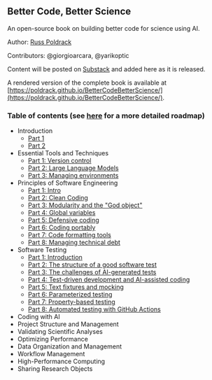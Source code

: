 ## Better Code, Better Science
An open-source book on building better code for science using AI.  

Author: [Russ Poldrack](http://poldrack.github.io)

Contributors: @giorgioarcara, @yarikoptic

Content will be posted on [Substack](https://russpoldrack.substack.com/p/better-code-better-science) and added here as it is released. 

A rendered version of the complete book is available at [https://poldrack.github.io/BetterCodeBetterScience/](https://poldrack.github.io/BetterCodeBetterScience/).

### Table of contents (see [here](https://russpoldrack.substack.com/p/upcoming-content-for-better-code) for a more detailed roadmap)

- Introduction
    - [Part 1](https://russpoldrack.substack.com/p/better-code-better-science)
    - [Part 2](https://russpoldrack.substack.com/p/why-better-code-can-lead-to-better)
- Essential Tools and Techniques
    - [Part 1: Version control](https://russpoldrack.substack.com/p/essential-tools-for-writing-better?r=1n86gc)
    - [Part 2: Large Language Models](https://russpoldrack.substack.com/p/essential-tools-for-writing-better-f69?r=1n86gc)
    - [Part 3: Managing environments](https://russpoldrack.substack.com/p/essential-tools-for-writing-better-f11?r=1n86gc)
- Principles of Software Engineering
    - [Part 1: Intro](https://open.substack.com/pub/russpoldrack/p/principles-of-software-engineering)
    - [Part 2: Clean Coding](https://russpoldrack.substack.com/p/clean-coding)
    - [Part 3: Modularity and the "God object"](https://russpoldrack.substack.com/p/modularity-and-the-god-object)
    - [Part 4: Global variables](https://russpoldrack.substack.com/p/global-variables)
    - [Part 5: Defensive coding](https://open.substack.com/pub/russpoldrack/p/defensive-coding)
    - [Part 6: Coding portably](https://russpoldrack.substack.com/p/coding-portably?r=1n86gc)
    - [Part 7: Code formatting tools](https://russpoldrack.substack.com/p/code-formatting-tools?r=1n86gc)
    - [Part 8: Managing technical debt](https://russpoldrack.substack.com/p/managing-technical-debt?r=1n86gc)
- Software Testing
    - [Part 1: Introduction](https://russpoldrack.substack.com/p/software-testing?r=1n86gc)
    - [Part 2: The structure of a good software test](https://russpoldrack.substack.com/p/the-structure-of-a-good-software?r=1n86gc)
    - [Part 3: The challenges of AI-generated tests](https://russpoldrack.substack.com/p/the-challenges-of-ai-generated-tests?r=1n86gc)
    - [Part 4: Test-driven development and AI-assisted coding](https://russpoldrack.substack.com/p/test-driven-development-and-ai-assisted?r=1n86gc)
    - [Part 5: Text fixtures and mocking](https://russpoldrack.substack.com/p/test-fixtures-and-mocking?r=1n86gc)
    - [Part 6: Parameterized testing](https://russpoldrack.substack.com/p/parameterized-testing?r=1n86gc)
    - [Part 7: Property-based testing](https://russpoldrack.substack.com/p/property-based-testing?r=1n86gc)
    - [Part 8: Automated testing with GitHub Actions](https://russpoldrack.substack.com/p/automated-testing-with-github-actions?r=1n86gc)
- Coding with AI
- Project Structure and Management
- Validating Scientific Analyses
- Optimizing Performance
- Data Organization and Management
- Workflow Management
- High-Performance Computing
- Sharing Research Objects
